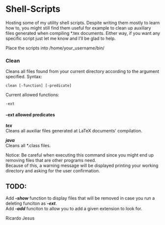 # Shell-Scripts

Hosting some of my utility shell scripts. Despite writing them mostly to learn how to, you might still find them useful for example to clean up auxiliary files generated when compiling *.tex documents. Either way, if you want any specific script just let me know and I'll be glad to help.

Place the scripts into /home/your_username/bin/

### Clean

Cleans all files found from your current directory according to the argument specified. Syntax:

```
clean [-function] [-predicate]
```

Current allowed functions:

```
-ext
```

#### -ext allowed predicates

***tex***  
Cleans all auxiliar files generated at LaTeX documents' compilation.

***java***  
Cleans all *.class files.

Notice: 
  Be careful when executing this command since you might end up removing files that are other programs need.  
  Because of this, a warning message will be displayed printing your working directory and asking for the user confirmation.
  
## TODO:

Add ***-show*** function to display files that will be removed in case you run a deleting funciton as ***-ext***.  
Add ***-add*** funciton to allow you to add a given extension to look for.


Ricardo Jesus
